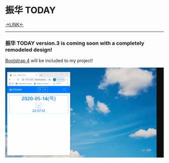 # 振华 TODAY

[→LINK←](http://zhenhuatoday.com/v3)

---

### 振华 TODAY version.3 is coming soon with a completely remodeled design!

[Bootstrap 4](https://getbootstrap.com/) will be included to my project!

![v3gif](img/v3gif.gif)
